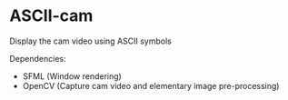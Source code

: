# ASCII-cam
Display the cam video using ASCII symbols

Dependencies:
- SFML (Window rendering)
- OpenCV (Capture cam video and elementary image pre-processing)
